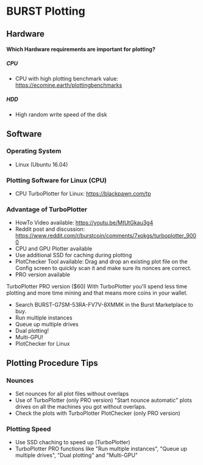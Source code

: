 # BURST Plotting

## Hardware

#### Which Hardware requirements are important for plotting?

##### CPU
* CPU with high plotting benchmark value: https://ecomine.earth/plottingbenchmarks

##### HDD
* High random write speed of the disk


## Software
### Operating System
* Linux (Ubuntu 16.04)

### Plotting Software for Linux (CPU)
* CPU TurboPlotter for Linux: https://blackpawn.com/tp 

### Advantage of TurboPlotter
* HowTo Video available: https://youtu.be/MtUtGkau3g4
* Reddit post and discussion: https://www.reddit.com/r/burstcoin/comments/7xokgs/turboplotter_9000
* CPU and GPU Plotter available
* Use additional SSD for caching during plotting
* PlotChecker Tool available: Drag and drop an existing plot file on the Config screen to quickly scan it and make sure its nonces are correct.
* PRO version available

TurboPlotter PRO version ($60)
With TurboPlotter you'll spend less time plotting and more time mining and that means more coins in your wallet. 
* Search BURST-G7SM-53RA-FV7V-8XMMK in the Burst Marketplace to buy.
* Run multiple instances
* Queue up multiple drives
* Dual plotting!
* Multi-GPU!
* PlotChecker for Linux

## Plotting Procedure Tips

### Nounces
* Set nounces for all plot files without overlaps
* Use of TurboPlotter (only PRO version) "Start nounce automatic" plots drives on all the machines you got without overlaps.
* Check the plots with TurboPlotter PlotChecker (only PRO version)

### Plotting Speed
* Use SSD chaching to speed up (TurboPlotter)
* TurboPlotter PRO functions like "Run multiple instances", "Queue up multiple drives", "Dual plotting" and "Multi-GPU"
